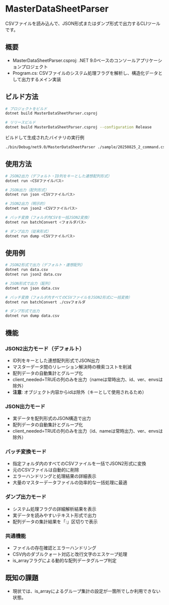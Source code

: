 # MasterDataSheetParser

CSVファイルを読み込んで、JSON形式またはダンプ形式で出力するCLIツールです。

## 概要

- MasterDataSheetParser.csproj: .NET 9.0ベースのコンソールアプリケーションプロジェクト
- Program.cs: CSVファイルのシステム処理フラグを解析し、構造化データとして出力するメイン実装

## ビルド方法

```bash
# プロジェクトをビルド
dotnet build MasterDataSheetParser.csproj

# リリースビルド
dotnet build MasterDataSheetParser.csproj --configuration Release
```

ビルドして生成されたバイナリの実行例

```bash
./bin/Debug/net9.0/MasterDataSheetParser ./sample/20250825_2_command.csv
```

## 使用方法

```bash
# JSON2出力（デフォルト・ID列をキーとした連想配列形式）
dotnet run <CSVファイルパス>

# JSON出力（配列形式）
dotnet run json <CSVファイルパス>

# JSON2出力（明示的）
dotnet run json2 <CSVファイルパス>

# バッチ変換（フォルダ内CSVを一括JSON2変換）
dotnet run batchConvert <フォルダパス>

# ダンプ出力（従来形式）
dotnet run dump <CSVファイルパス>
```

## 使用例

```bash
# JSON2形式で出力（デフォルト・連想配列）
dotnet run data.csv
dotnet run json2 data.csv

# JSON形式で出力（配列）
dotnet run json data.csv

# バッチ変換（フォルダ内すべてのCSVファイルをJSON2形式に一括変換）
dotnet run batchConvert ./csvフォルダ

# ダンプ形式で出力
dotnet run dump data.csv
```

## 機能

### JSON2出力モード（デフォルト）
- ID列をキーとした連想配列形式でJSON出力
- マスターデータ間のリレーション解決時の検索コストを削減
- 配列データの自動集計とグループ化
- client_needed=TRUEの列のみを出力（nameは常時出力、id、ver、envsは除外）
- **注意**: オブジェクト内容からidは除外（キーとして使用されるため）

### JSON出力モード
- 実データを配列形式のJSON構造で出力
- 配列データの自動集計とグループ化
- client_needed=TRUEの列のみを出力（id、nameは常時出力、ver、envsは除外）

### バッチ変換モード
- 指定フォルダ内のすべてのCSVファイルを一括でJSON2形式に変換
- 元のCSVファイルは自動的に削除
- エラーハンドリングと処理結果の詳細表示
- 大量のマスターデータファイルの効率的な一括処理に最適

### ダンプ出力モード
- システム処理フラグの詳細解析結果を表示
- 実データを読みやすいテキスト形式で出力
- 配列データの集計結果を「:」区切りで表示

### 共通機能
- ファイルの存在確認とエラーハンドリング
- CSV内のダブルクォート対応と改行文字のエスケープ処理
- is_arrayフラグによる動的な配列データグループ判定

## 既知の課題

- 現状では、is_arrayによるグループ集計の設定が一箇所でしか利用できない状態。